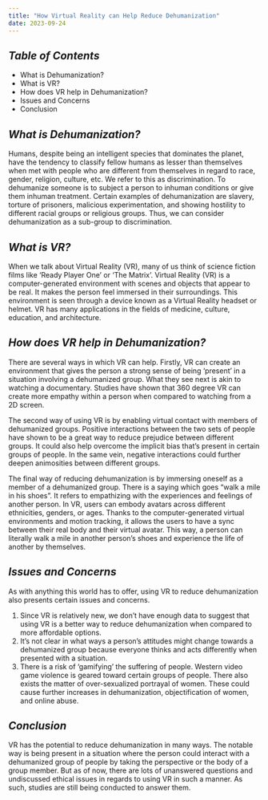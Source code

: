 ```yaml
---
title: "How Virtual Reality can Help Reduce Dehumanization"
date: 2023-09-24
---
```


## ***Table of Contents***

- What is Dehumanization?
- What is VR?
- How does VR help in Dehumanization?
- Issues and Concerns
- Conclusion

## ***What is Dehumanization?***

Humans, despite being an intelligent species that dominates the planet, have the tendency to classify fellow humans as lesser than themselves when met with people who are different from themselves in regard to race, gender, religion, culture, etc. We refer to this as discrimination. To dehumanize someone is to subject a person to inhuman conditions or give them inhuman treatment. Certain examples of dehumanization are slavery, torture of prisoners, malicious experimentation, and showing hostility to different racial groups or religious groups. Thus, we can consider dehumanization as a sub-group to discrimination.

## ***What is VR?***

When we talk about Virtual Reality (VR), many of us think of science fiction films like ‘Ready Player One’ or ‘The Matrix’. Virtual Reality (VR) is a computer-generated environment with scenes and objects that appear to be real. It makes the person feel immersed in their surroundings. This environment is seen through a device known as a Virtual Reality headset or helmet. VR has many applications in the fields of medicine, culture, education, and architecture.

## ***How does VR help in Dehumanization?***

There are several ways in which VR can help. Firstly, VR can create an environment that gives the person a strong sense of being ‘present’ in a situation involving a dehumanized group. What they see next is akin to watching a documentary. Studies have shown that 360 degree VR can create more empathy within a person when compared to watching from a 2D screen.

The second way of using VR is by enabling virtual contact with members of dehumanized groups. Positive interactions between the two sets of people have shown to be a great way to reduce prejudice between different groups. It could also help overcome the implicit bias that’s present in certain groups of people. In the same vein, negative interactions could further deepen animosities between different groups.

The final way of reducing dehumanization is by immersing oneself as a member of a dehumanized group. There is a saying which goes “walk a mile in his shoes”. It refers to empathizing with the experiences and feelings of another person. In VR, users can embody avatars across different ethnicities, genders, or ages. Thanks to the computer-generated virtual environments and motion tracking, it allows the users to have a sync between their real body and their virtual avatar. This way, a person can literally walk a mile in another person’s shoes and experience the life of another by themselves.

## ***Issues and Concerns***

As with anything this world has to offer, using VR to reduce dehumanization also presents certain issues and concerns.

1. Since VR is relatively new, we don’t have enough data to suggest that using VR is a better way to reduce dehumanization when compared to more affordable options.
2. It’s not clear in what ways a person’s attitudes might change towards a dehumanized group because everyone thinks and acts differently when presented with a situation.
3. There is a risk of ‘gamifying’ the suffering of people. Western video game violence is geared toward certain groups of people. There also exists the matter of over-sexualized portrayal of women. These could cause further increases in dehumanization, objectification of women, and online abuse.

## ***Conclusion***

VR has the potential to reduce dehumanization in many ways. The notable way is being present in a situation where the person could interact with a dehumanized group of people by taking the perspective or the body of a group member. But as of now, there are lots of unanswered questions and undiscussed ethical issues in regards to using VR in such a manner. As such, studies are still being conducted to answer them.
